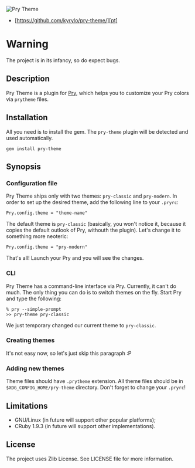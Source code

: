 ![Pry Theme][logo]

* [https://github.com/kyrylo/pry-theme/][pt]

Warning
=======

The project is in its infancy, so do expect bugs.

Description
-----------

Pry Theme is a plugin for [Pry][pry], which helps you to customize your Pry
colors via `prytheme` files.

Installation
------------

All you need is to install the gem. The `pry-theme` plugin will be detected and
used automatically.

    gem install pry-theme

Synopsis
--------

### Configuration file

Pry Theme ships only with two themes: `pry-classic` and `pry-modern`. In order
to set up the desired theme, add the following line to your `.pryrc`:

    Pry.config.theme = "theme-name"

The default theme is `pry-classic` (basically, you won't notice it, because
it copies the default outlook of Pry, withouth the plugin). Let's change it to
something more neoteric:

    Pry.config.theme = "pry-modern"

That's all! Launch your Pry and you will see the changes.

### CLI

Pry Theme has a command-line interface via Pry. Currently, it can't do much. The
only thing you can do is to switch themes on the fly. Start Pry and type the
following:

    % pry --simple-prompt
    >> pry-theme pry-classic

We just temporary changed our current theme to `pry-classic`.

### Creating themes

It's not easy now, so let's just skip this paragraph :P

### Adding new themes

Theme files should have `.prytheme` extension. All theme files should be in
`$XDG_CONFIG_HOME/pry-theme` directory. Don't forget to change your `.pryrc`!

Limitations
-----------

* GNU/Linux (in future will support other popular platforms);
* CRuby 1.9.3 (in future will support other implementations).

License
-------

The project uses Zlib License. See LICENSE file for more information.

[pt]: https://github.com/kyrylo/pry-theme/ "Home page"
[logo]: http://img-fotki.yandex.ru/get/5107/98991937.a/0_7c6c8_871a1842_orig "Pry Theme"
[pry]: https://github.com/pry/pry/ "Pry's home page"
